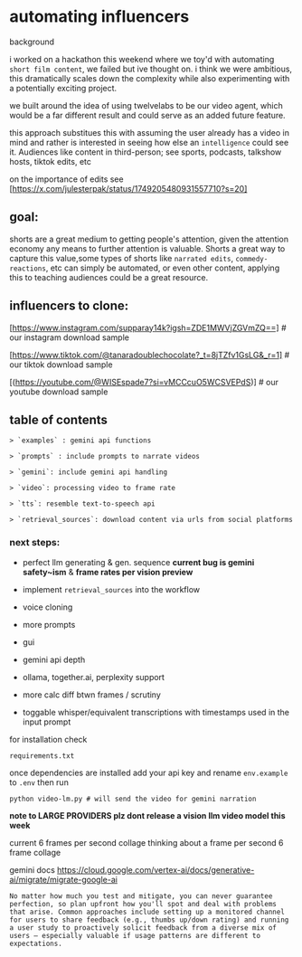 # automating influencers

background

i worked on a hackathon this weekend where we toy'd with automating `short film content`, we failed but ive thought on. i think we were ambitious, this dramatically scales down the complexity while also experimenting with a potentially exciting project.

we built around the idea of using twelvelabs to be our video agent, which would be a far different result and could serve as an added future feature.

this approach substitues this with assuming the user already has a video in mind and rather is interested in seeing how else an `intelligence` could see it. Audiences like content in third-person; see sports, podcasts, talkshow hosts, tiktok edits, etc

on the importance of edits see
[https://x.com/julesterpak/status/1749205480931557710?s=20]
    
## goal: 
shorts are a great medium to getting people's attention, given the attention economy any means to further attention is valuable. Shorts a great way to capture this value,some types of shorts like `narrated edits`, `commedy-reactions`, etc can simply be automated, or even other content, applying this to teaching audiences could be a great resource. 

## influencers to clone:

[https://www.instagram.com/supparay14k?igsh=ZDE1MWVjZGVmZQ==]            # our instagram download sample

[https://www.tiktok.com/@tanaradoublechocolate?_t=8jTZfv1GsLG&_r=1]      # our tiktok download sample

[(https://youtube.com/@WISEspade7?si=vMCCcuO5WCSVEPdS)]                  # our youtube download sample

## table of contents

    > `examples` : gemini api functions
    
    > `prompts` : include prompts to narrate videos
    
    > `gemini`: include gemini api handling
    
    > `video`: processing video to frame rate
    
    > `tts`: resemble text-to-speech api
    
    > `retrieval_sources`: download content via urls from social platforms

### next steps: 
- perfect llm generating & gen. sequence
  **current bug is gemini safety~ism** & **frame rates per vision preview**

- implement `retrieval_sources` into the workflow
- voice cloning
- more prompts
- gui
- gemini api depth
- ollama, together.ai, perplexity support
- more calc diff btwn frames / scrutiny
- toggable whisper/equivalent transcriptions with timestamps used in the input prompt

for installation check
``` 
requirements.txt
```

once dependencies are installed 
add your api key and rename `env.example` to `.env`
then run
```
python video-lm.py # will send the video for gemini narration
```
**note to LARGE PROVIDERS plz dont release a vision llm video model this week**

current 6 frames per second collage thinking about a frame per second 6 frame collage

gemini docs https://cloud.google.com/vertex-ai/docs/generative-ai/migrate/migrate-google-ai

```
No matter how much you test and mitigate, you can never guarantee perfection, so plan upfront how you'll spot and deal with problems that arise. Common approaches include setting up a monitored channel for users to share feedback (e.g., thumbs up/down rating) and running a user study to proactively solicit feedback from a diverse mix of users — especially valuable if usage patterns are different to expectations.
```
